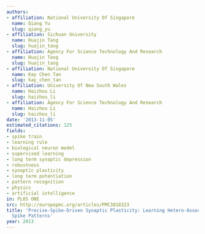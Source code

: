 ```yaml
---
authors:
- affiliation: National University Of Singapore
  name: Qiang Yu
  slug: qiang_yu
- affiliation: Sichuan University
  name: Huajin Tang
  slug: huajin_tang
- affiliation: Agency For Science Technology And Research
  name: Huajin Tang
  slug: huajin_tang
- affiliation: National University Of Singapore
  name: Kay Chen Tan
  slug: kay_chen_tan
- affiliation: University Of New South Wales
  name: Haizhou Li
  slug: haizhou_li
- affiliation: Agency For Science Technology And Research
  name: Haizhou Li
  slug: haizhou_li
date: '2013-11-05'
estimated_citations: 125
fields:
- spike train
- learning rule
- biological neuron model
- supervised learning
- long term synaptic depression
- robustness
- synaptic plasticity
- long term potentiation
- pattern recognition
- physics
- artificial intelligence
in: PLOS ONE
src: http://europepmc.org/articles/PMC3818323
title: 'Precise-Spike-Driven Synaptic Plasticity: Learning Hetero-Association of Spatiotemporal
  Spike Patterns'
year: 2013
---
```

